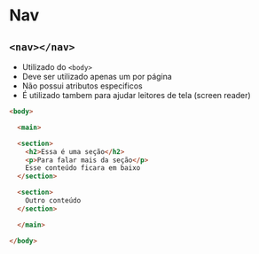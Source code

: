 # Nav

## `<nav></nav>`

- Utilizado do `<body>`
- Deve ser utilizado apenas um por página
- Não possui atributos especificos
- É utilizado tambem para ajudar leitores de tela (screen reader)

```html
<body>

  <main>

  <section>
    <h2>Essa é uma seção</h2>
    <p>Para falar mais da seção</p>
    Esse conteúdo ficara em baixo
  </section>

  <section>
    Outro conteúdo
  </section>

  </main>

</body>
```
